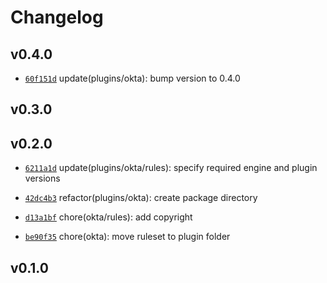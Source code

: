 # Changelog

## v0.4.0

* [`60f151d`](https://github.com/falcosecurity/plugins/commit/60f151d) update(plugins/okta): bump version to 0.4.0


## v0.3.0


## v0.2.0

* [`6211a1d`](https://github.com/falcosecurity/plugins/commit/6211a1d) update(plugins/okta/rules): specify required engine and plugin versions

* [`42dc4b3`](https://github.com/falcosecurity/plugins/commit/42dc4b3) refactor(plugins/okta): create package directory

* [`d13a1bf`](https://github.com/falcosecurity/plugins/commit/d13a1bf) chore(okta/rules): add copyright

* [`be90f35`](https://github.com/falcosecurity/plugins/commit/be90f35) chore(okta): move ruleset to plugin folder


## v0.1.0


